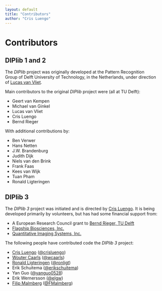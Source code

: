 ```yaml
---
layout: default
title: "Contributors"
author: "Cris Luengo"
---
```


<h1>Contributors</h1>

<h2>DIPlib 1 and 2</h2>

The *DIPlib* project was originally developed at the Pattern Recognition
Group of Delft University of Technology, in the Netherlands, under direction
of [Lucas van Vliet](https://www.tudelft.nl/en/faculty-of-applied-sciences/about-faculty/dean/lucas-van-vliet/).

Main contributors to the original *DIPlib* project were (all at TU Delft):
* Geert van Kempen
* Michael van Ginkel
* Lucas van Vliet
* Cris Luengo
* Bernd Rieger

With additional contributions by:
* Ben Verwer
* Hans Netten
* J.W. Brandenburg
* Judith Dijk
* Niels van den Brink
* Frank Faas
* Kees van Wijk
* Tuan Pham
* Ronald Ligteringen

<h2>DIPlib 3</h2>

The *DIPlib 3* project was initiated and is directed by [Cris Luengo](https://www.crisluengo.net).
It is being developed primarily by volunteers, but has had some financial support from:
* A European Research Council grant to [Bernd Rieger, TU Delft](http://homepage.tudelft.nl/z63s8/)
* [Flagship Biosciences, Inc.](http://www.flagshipbio.com)
* [Quantitative Imaging Systems, Inc.](http://www.qi-tissue.com)

The following people have contributed code the *DIPlib 3* project:
* [Cris Luengo](https://www.crisluengo.net) ([@crisluengo](https://github.com/crisluengo))
* [Wouter Caarls](https://wouter.caarls.org) ([@wcaarls](https://github.com/wcaarls))
* [Ronald Ligteringen](http://homepage.tudelft.nl/3a30t/) ([@ronligt](https://github.com/ronligt))
* Erik Schuitema ([@erikschuitema](https://github.com/erikschuitema))
* Yan Guo ([@yanguo0528](https://github.com/yanguo0528))
* Erik Wernersson ([@elgw](https://github.com/elgw))
* [Filip Malmberg](http://www.cb.uu.se/~filip/) ([@FMalmberg](https://github.com/FMalmberg))
